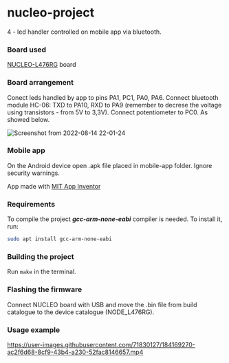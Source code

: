 # nucleo-project

4 - led handler controlled on mobile app via bluetooth.

### Board used

[NUCLEO-L476RG](https://www.st.com/en/microcontrollers-microprocessors/stm32l476rg.html) board

### Board arrangement

Conect leds handled by app to pins PA1, PC1, PA0, PA6. Connect bluetooth module HC-06: TXD to PA10, RXD to PA9 (remember to decrese the voltage using transistors - from 5V to 3,3V). Connect potentiometer to PC0. As showed below.

![Screenshot from 2022-08-14 22-01-24](https://user-images.githubusercontent.com/71830127/184552956-a7628e03-165f-43e4-bec6-fef5f8e80d06.png)

### Mobile app

On the Android device open .apk file placed in mobile-app folder. Ignore security warnings.

App made with [MIT App Inventor](https://appinventor.mit.edu/)

### Requirements

To compile the project ***gcc-arm-none-eabi*** compiler is needed. To install it, run:
```bash
sudo apt install gcc-arm-none-eabi
```

### Building the project

Run ```make``` in the terminal.

### Flashing the firmware

Connect NUCLEO board with USB and move the .bin file from build catalogue to the device catalogue (NODE_L476RG).

### Usage example

https://user-images.githubusercontent.com/71830127/184169270-ac2f6d68-8cf9-43b4-a230-52fac8146657.mp4

